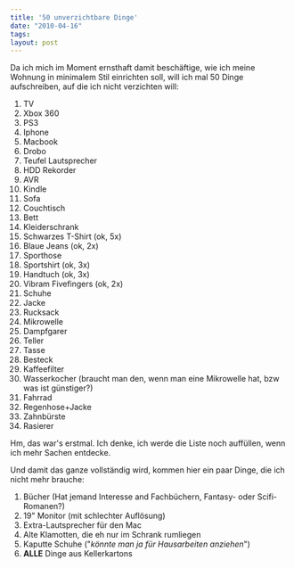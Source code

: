 ```yaml
---
title: '50 unverzichtbare Dinge'
date: "2010-04-16"
tags: 
layout: post
---
```

Da ich mich im Moment ernsthaft damit besch&auml;ftige, wie ich meine Wohnung in minimalem Stil einrichten soll, will ich mal 50 Dinge aufschreiben, auf die ich nicht verzichten will:
<ol>
	<li>TV</li>
	<li>Xbox 360</li>
	<li>PS3</li>
	<li>Iphone</li>
	<li>Macbook</li>
	<li>Drobo</li>
	<li>Teufel Lautsprecher</li>
	<li>HDD Rekorder</li>
	<li>AVR</li>
	<li>Kindle</li>
	<li>Sofa</li>
	<li>Couchtisch</li>
	<li>Bett</li>
	<li>Kleiderschrank</li>
	<li>Schwarzes T-Shirt (ok, 5x)</li>
	<li>Blaue Jeans (ok, 2x)</li>
	<li>Sporthose</li>
	<li>Sportshirt (ok, 3x)</li>
	<li>Handtuch (ok, 3x)</li>
	<li>Vibram Fivefingers (ok, 2x)</li>
	<li>Schuhe</li>
	<li>Jacke</li>
	<li>Rucksack</li>
	<li>Mikrowelle</li>
	<li>Dampfgarer</li>
	<li>Teller</li>
	<li>Tasse</li>
	<li>Besteck</li>
	<li>Kaffeefilter</li>
	<li>Wasserkocher (braucht man den, wenn man eine Mikrowelle hat, bzw was ist g&uuml;nstiger?)</li>
	<li>Fahrrad</li>
	<li>Regenhose+Jacke</li>
	<li>Zahnb&uuml;rste</li>
	<li>Rasierer</li>
</ol>
Hm, das war's erstmal. Ich denke, ich werde die Liste noch auff&uuml;llen, wenn ich mehr Sachen entdecke.

Und damit das ganze vollst&auml;ndig wird, kommen hier ein paar Dinge, die ich nicht mehr brauche:
<ol>
	<li>B&uuml;cher (Hat jemand Interesse and Fachb&uuml;chern, Fantasy- oder Scifi-Romanen?)</li>
	<li>19" Monitor (mit schlechter Aufl&ouml;sung)</li>
	<li>Extra-Lautsprecher f&uuml;r den Mac</li>
	<li>Alte Klamotten, die eh nur im Schrank rumliegen</li>
	<li>Kaputte Schuhe ("<em>k&ouml;nnte man ja f&uuml;r Hausarbeiten anziehen</em>")</li>
	<li>
<strong>ALLE</strong> Dinge aus Kellerkartons</li>
</ol>
